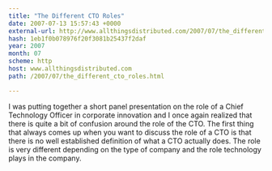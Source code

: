 ```yaml
---
title: "The Different CTO Roles"
date: 2007-07-13 15:57:43 +0000
external-url: http://www.allthingsdistributed.com/2007/07/the_different_cto_roles.html
hash: 1eb1f0b078976f20f3081b25437f2daf
year: 2007
month: 07
scheme: http
host: www.allthingsdistributed.com
path: /2007/07/the_different_cto_roles.html

---
```


I was putting together a short panel presentation on the role of a Chief Technology Officer in corporate innovation and I once again realized that there is quite a bit of confusion around the role of the CTO. The first thing that always comes up when you want to discuss the role of a CTO is that there is no well established definition of what a CTO actually does. The role is very different depending on the type of company and the role technology plays in the company.
